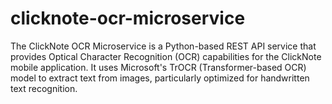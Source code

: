 # clicknote-ocr-microservice
The ClickNote OCR Microservice is a Python-based REST API service that provides Optical Character Recognition (OCR) capabilities for the ClickNote mobile application. It uses Microsoft's TrOCR (Transformer-based OCR) model to extract text from images, particularly optimized for handwritten text recognition.
